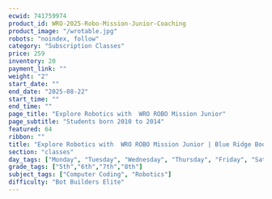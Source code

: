 ```yaml
---
ecwid: 741759974
product_id: WRO-2025-Robo-Mission-Junior-Coaching
product_image: "/wrotable.jpg"
robots: "noindex, follow"
category: "Subscription Classes"
price: 259
inventory: 20
payment_link: ""
weight: "2"
start_date: ""
end_date: "2025-08-22"
start_time: ""
end_time: ""
page_title: "Explore Robotics with  WRO ROBO Mission Junior"
page_subtitle: "Students born 2010 to 2014"
featured: 64
ribbon: ""
title: "Explore Robotics with  WRO ROBO Mission Junior | Blue Ridge Boost"
section: "classes"
day_tags: ["Monday", "Tuesday", "Wednesday", "Thursday", "Friday", "Saturday", "Sunday"]
grade_tags: ["5th","6th","7th","8th"]
subject_tags: ["Computer Coding", "Robotics"]
difficulty: "Bot Builders Elite"
---
```

<script type="application/ld+json">
        {
            "@context": "https://schema.org",
            "@type": "Course",
            "name": "Explore Robotics with  WRO ROBO Mission Junior",
            "description": "Explore Robotics with  WRO ROBO Mission Junior - Students born 2010 to 2014",
            "provider": {
            "@type": "Organization",
            "name": "Blue Ridge Boost",
            "url": "https://blueridgeboost.com"
            },
            "offers": {
            "@type": "Offer",
            "price": "259",
            "priceCurrency": "USD",
            "availability": "https://schema.org/InStock",
            "url": "https://blueridgeboost.com/classes/"
            }
        }
        </script>
